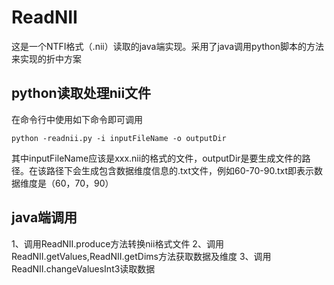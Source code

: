 # ReadNII
这是一个NTFI格式（.nii）读取的java端实现。采用了java调用python脚本的方法来实现的折中方案
## python读取处理nii文件
在命令行中使用如下命令即可调用
```
python -readnii.py -i inputFileName -o outputDir
```
其中inputFileName应该是xxx.nii的格式的文件，outputDir是要生成文件的路径。在该路径下会生成包含数据维度信息的.txt文件，例如60-70-90.txt即表示数据维度是（60，70，90）
## java端调用
1、调用ReadNII.produce方法转换nii格式文件
2、调用ReadNII.getValues,ReadNII.getDims方法获取数据及维度
3、调用ReadNII.changeValuesInt3读取数据
